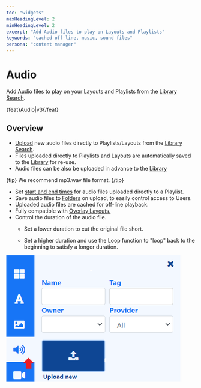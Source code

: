 ```yaml
---
toc: "widgets"
maxHeadingLevel: 2
minHeadingLevel: 2
excerpt: "Add Audio files to play on Layouts and Playlists"
keywords: "cached off-line, music, sound files"
persona: "content manager"
---
```


# Audio

Add Audio files to play on your Layouts and Playlists from the [Library Search](layouts_editor.html#content-toolbar). 

{feat}Audio|v3{/feat}

## Overview

-  [Upload](media_library.html#content-add-media-upload) new audio files directly to Playlists/Layouts from the [Library Search](layouts_editor.html#content-toolbar).
- Files uploaded directly to Playlists and Layouts are automatically saved to the [Library](media_library.html) for re-use.
- Audio files can be also be uploaded in advance to the [Library](media_library.html) 

{tip}
We recommend mp3.wav file format.
{/tip}

- Set [start and end times](media_playlists.html#content-playlist-editor) for audio files uploaded directly to a Playlist.
- Save  audio files to [Folders](tour_folders.html#content-saving-to-folders) on upload, to easily control access to Users.
- Uploaded audio files are cached for off-line playback.
- Fully compatible with [Overlay Layouts.](layouts_overlay.html)
- Control the duration of the audio file.
  - Set a lower duration to cut the original file short.

  - Set a higher duration and use the Loop function to "loop" back to the beginning to satisfy a longer duration.


![Audio](img/v4_media_module_audio.png)







